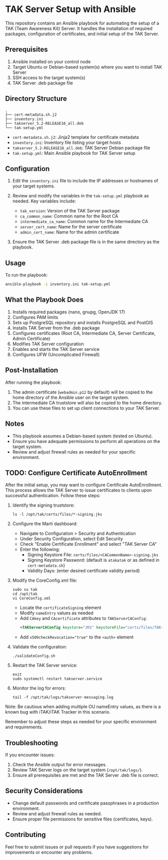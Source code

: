 # TAK Server Setup with Ansible

This repository contains an Ansible playbook for automating the setup of a TAK (Team Awareness Kit) Server. It handles the installation of required packages, configuration of certificates, and initial setup of the TAK Server.

## Prerequisites

1. Ansible installed on your control node
2. Target Ubuntu or Debian-based system(s) where you want to install TAK Server
3. SSH access to the target system(s)
4. TAK Server .deb package file

## Directory Structure

```
.
├── cert-metadata.sh.j2
├── inventory.ini
├── takserver_5.2-RELEASE16_all.deb
└── tak-setup.yml
```

- `cert-metadata.sh.j2`: Jinja2 template for certificate metadata
- `inventory.ini`: Inventory file listing your target hosts
- `takserver_5.2-RELEASE16_all.deb`: TAK Server Debian package file
- `tak-setup.yml`: Main Ansible playbook for TAK Server setup

## Configuration

1. Edit the `inventory.ini` file to include the IP addresses or hostnames of your target systems.

2. Review and modify the variables in the `tak-setup.yml` playbook as needed. Key variables include:

   - `tak_version`: Version of the TAK Server package
   - `ca_common_name`: Common name for the Root CA
   - `intermediate_ca_name`: Common name for the Intermediate CA
   - `server_cert_name`: Name for the server certificate
   - `admin_cert_name`: Name for the admin certificate

3. Ensure the TAK Server .deb package file is in the same directory as the playbook.

## Usage

To run the playbook:

```bash
ansible-playbook -i inventory.ini tak-setup.yml
```

## What the Playbook Does

1. Installs required packages (nano, gnupg, OpenJDK 17)
2. Configures PAM limits
3. Sets up PostgreSQL repository and installs PostgreSQL and PostGIS
4. Installs TAK Server from the .deb package
5. Configures certificates (Root CA, Intermediate CA, Server Certificate, Admin Certificate)
6. Modifies TAK Server configuration
7. Enables and starts the TAK Server service
8. Configures UFW (Uncomplicated Firewall)

## Post-Installation

After running the playbook:

1. The admin certificate (`webadmin.p12` by default) will be copied to the home directory of the Ansible user on the target system.
2. The intermediate CA truststore will also be copied to the home directory.
3. You can use these files to set up client connections to your TAK Server.

## Notes

- This playbook assumes a Debian-based system (tested on Ubuntu).
- Ensure you have adequate permissions to perform all operations on the target system.
- Review and adjust firewall rules as needed for your specific environment.



## TODO: Configure Certificate AutoEnrollment

After the initial setup, you may want to configure Certificate AutoEnrollment. This process allows the TAK Server to issue certificates to clients upon successful authentication. Follow these steps:

1. Identify the signing truststore:
   ```
   ls -l /opt/tak/certs/files/*-signing.jks
   ```

2. Configure the Marti dashboard:
   - Navigate to Configuration > Security and Authentication
   - Under Security Configuration, select Edit Security
   - Check "Enable Certificate Enrollment" and select "TAK Server CA"
   - Enter the following:
     - Signing Keystore File: `certs/files/<CACommonName>-signing.jks`
     - Signing Keystore Password: (default is `atakatak` or as defined in `cert-metadata.sh`)
     - Validity Days: (enter desired certificate validity period)

3. Modify the CoreConfig.xml file:
   ```
   sudo su tak
   cd /opt/tak
   vi CoreConfig.xml
   ```
   
   - Locate the `certificateSigning` element
   - Modify `nameEntry` values as needed
   - Add `CAkey` and `CAcertificate` attributes to `TAKServerCAConfig`:
     ```xml
     <TAKServerCAConfig keystore="JKS" keystoreFile="certs/files/TAK-ID-CA-01-signing.jks" keystorePass="atakatak" validityDays="30" signatureAlg="SHA256WithRSA" CAkey="/opt/tak/certs/files/<CAcommonName>" CAcertificate="/opt/tak/certs/files/<CAcommonName>"/>
     ```
   - Add `x509checkRevocation="true"` to the `<auth>` element

4. Validate the configuration:
   ```
   ./validateConfig.sh
   ```

5. Restart the TAK Server service:
   ```
   exit
   sudo systemctl restart takserver.service
   ```

6. Monitor the log for errors:
   ```
   tail -f /opt/tak/logs/takserver-messaging.log
   ```

Note: Be cautious when adding multiple OU nameEntry values, as there is a known bug with iTAK/iTAK Tracker in this scenario.

Remember to adjust these steps as needed for your specific environment and requirements.

## Troubleshooting

If you encounter issues:

1. Check the Ansible output for error messages.
2. Review TAK Server logs on the target system (`/opt/tak/logs/`).
3. Ensure all prerequisites are met and the TAK Server .deb file is correct.

## Security Considerations

- Change default passwords and certificate passphrases in a production environment.
- Review and adjust firewall rules as needed.
- Ensure proper file permissions for sensitive files (certificates, keys).

## Contributing

Feel free to submit issues or pull requests if you have suggestions for improvements or encounter any problems.

